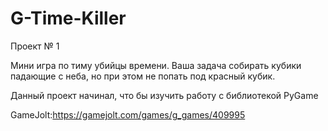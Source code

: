 # G-Time-Killer

Проект № 1

Мини игра по тиму убийцы времени. Ваша задача собирать кубики падающие с неба, но при этом не попать под красный кубик. 

Данный проект начинал, что бы изучить работу с библиотекой PyGame

GameJolt:https://gamejolt.com/games/g_games/409995
